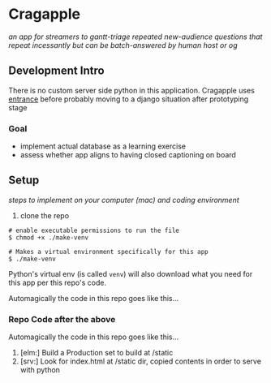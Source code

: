
# Cragapple
_an app for streamers to gantt-triage repeated new-audience questions that repeat incessantly but can be batch-answered by human host or og_

##



## Development Intro
There is no custom server side python in this application.  Cragapple uses [entrance](https://github.com/ensoft/entrance) before probably moving to a django situation after prototyping stage



### Goal
- implement actual database as a learning exercise
- assess whether app aligns to having closed captioning on board


## Setup

_steps to implement on your computer (mac) and coding environment_

1. clone the repo

```
# enable executable permissions to run the file
$ chmod +x ./make-venv
```


```
# Makes a virtual environment specifically for this app
$ ./make-venv
```

Python's virtual env (is called `venv`) will also download what you need for this app per this repo's code.

Automagically the code in this repo goes like this...


### Repo Code after the above

Automagically the code in this repo goes like this...

1. [elm:] Build a Production set to build at /static
1. [srv:] Look for index.html at /static dir, copied contents in order to serve with python
